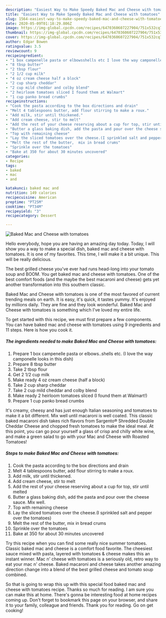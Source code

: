 ```yaml
---
description: "Easiest Way to Make Speedy Baked Mac and Cheese with tomatoes"
title: "Easiest Way to Make Speedy Baked Mac and Cheese with tomatoes"
slug: 1564-easiest-way-to-make-speedy-baked-mac-and-cheese-with-tomatoes
date: 2020-05-09T01:18:29.806Z
image: https://img-global.cpcdn.com/recipes/6470360607227904/751x532cq70/baked-mac-and-cheese-with-tomatoes-recipe-main-photo.jpg
thumbnail: https://img-global.cpcdn.com/recipes/6470360607227904/751x532cq70/baked-mac-and-cheese-with-tomatoes-recipe-main-photo.jpg
cover: https://img-global.cpcdn.com/recipes/6470360607227904/751x532cq70/baked-mac-and-cheese-with-tomatoes-recipe-main-photo.jpg
author: Edgar Bowen
ratingvalue: 3.5
reviewcount: 9
recipeingredient:
- "1 box campenelle pasta or elbowsshells etc I love the way camponelle looks in this dish"
- "8 tbsp butter"
- "2 tbsp flour"
- "2 1/2 cup milk"
- "4 oz cream cheese half a block"
- "2 cup sharp cheddar"
- "2 cup mild cheddar and colby blend"
- "2 heirloom tomatoes sliced I found them at Walmart"
- "1 cup panko bread crumbs"
recipeinstructions:
- "Cook the pasta according to the box directions and drain"
- "Melt 4 tablespoons butter, add flour stirring to make a roux."
- "Add milk, stir until thickened."
- "Add cream cheese, stir to melt"
- "Add the rest of your cheese reserving about a cup for top, stir until melted"
- "Butter a glass baking dish, add the pasta and pour over the cheese sauce. Mix well."
- "Top with remaining cheese"
- "Lay the sliced tomatoes over the cheese.(I sprinkled salt and pepper over the tomatoes)"
- "Melt the rest of the butter,  mix in bread crums"
- "Sprinkle over the tomatoes"
- "Bake at 350 for about 30 minutes uncovered"
categories:
- Recipe
tags:
- baked
- mac
- and

katakunci: baked mac and 
nutrition: 149 calories
recipecuisine: American
preptime: "PT25M"
cooktime: "PT34M"
recipeyield: "3"
recipecategory: Dessert

---
```



![Baked Mac and Cheese with tomatoes](https://img-global.cpcdn.com/recipes/6470360607227904/751x532cq70/baked-mac-and-cheese-with-tomatoes-recipe-main-photo.jpg)

Hello everybody, hope you are having an amazing day today. Today, I will show you a way to make a special dish, baked mac and cheese with tomatoes. It is one of my favorites. This time, I will make it a bit unique. This will be really delicious.

The best grilled cheese you&#39;ve ever had runs head-long into your tomato soup and BOOM. You get baked mac and cheese with tomatoes. One of the best comfort foods (and the maybe the best macaroni and cheese) gets yet another transformation into this southern classic.

Baked Mac and Cheese with tomatoes is one of the most favored of current trending meals on earth. It is easy, it's quick, it tastes yummy. It's enjoyed by millions daily. They are fine and they look wonderful. Baked Mac and Cheese with tomatoes is something which I've loved my entire life.


To get started with this recipe, we must first prepare a few components. You can have baked mac and cheese with tomatoes using 9 ingredients and 11 steps. Here is how you cook it.

<!--inarticleads1-->

##### The ingredients needed to make Baked Mac and Cheese with tomatoes:

1. Prepare 1 box campenelle pasta or elbows..shells etc. (I love the way camponelle looks in this dish)
1. Prepare 8 tbsp butter
1. Take 2 tbsp flour
1. Get 2 1/2 cup milk
1. Make ready 4 oz cream cheese (half a block)
1. Take 2 cup sharp cheddar
1. Take 2 cup mild cheddar and colby blend
1. Make ready 2 heirloom tomatoes sliced (I found them at Walmart!)
1. Prepare 1 cup panko bread crumbs


It&#39;s creamy, cheesy and has just enough Italian seasoning and tomatoes to make it a bit different. Mix well until macaroni is well coated. This classic baked macaroni dish takes rich flavors from Sargento® Shredded Double Cheddar Cheese and chopped fresh tomatoes to make the ideal meal. At this point, you can go pour yourself a glass of crisp and chilly white wine, and make a green salad to go with your Mac and Cheese with Roasted Tomatoes! 

<!--inarticleads2-->

##### Steps to make Baked Mac and Cheese with tomatoes:

1. Cook the pasta according to the box directions and drain
1. Melt 4 tablespoons butter, add flour stirring to make a roux.
1. Add milk, stir until thickened.
1. Add cream cheese, stir to melt
1. Add the rest of your cheese reserving about a cup for top, stir until melted
1. Butter a glass baking dish, add the pasta and pour over the cheese sauce. Mix well.
1. Top with remaining cheese
1. Lay the sliced tomatoes over the cheese.(I sprinkled salt and pepper over the tomatoes)
1. Melt the rest of the butter,  mix in bread crums
1. Sprinkle over the tomatoes
1. Bake at 350 for about 30 minutes uncovered


Try this recipe when you can find some really nice summer tomatoes. Classic baked mac and cheese is a comfort food favorite. The cheesiest sauce mixed with pasta, layered with tomatoes &amp; cheese makes this an instant winner. Mac n&#39; cheese with tomatoes is a seriously old, retro way to eat your mac n&#39; cheese. Baked macaroni and cheese takes another amazing direction change into a blend of the best grilled cheese and tomato soup combined. 

So that is going to wrap this up with this special food baked mac and cheese with tomatoes recipe. Thanks so much for reading. I am sure you can make this at home. There's gonna be interesting food at home recipes coming up. Don't forget to bookmark this page on your browser, and share it to your family, colleague and friends. Thank you for reading. Go on get cooking!
